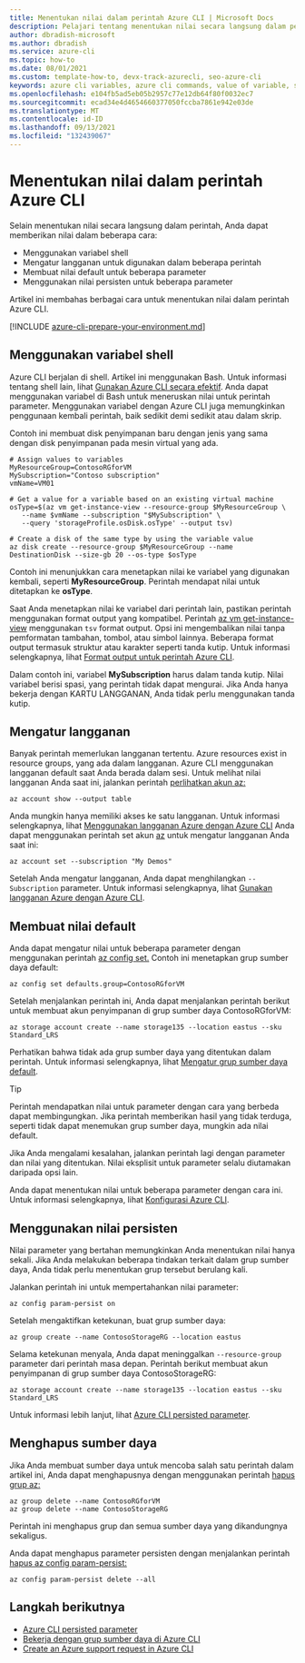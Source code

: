 ```yaml
---
title: Menentukan nilai dalam perintah Azure CLI | Microsoft Docs
description: Pelajari tentang menentukan nilai secara langsung dalam perintah Azure CLI dengan menggunakan variabel shell, mengatur langganan, membuat nilai default, atau menggunakan nilai persisten.
author: dbradish-microsoft
ms.author: dbradish
ms.service: azure-cli
ms.topic: how-to
ms.date: 08/01/2021
ms.custom: template-how-to, devx-track-azurecli, seo-azure-cli
keywords: azure cli variables, azure cli commands, value of variable, shell variables
ms.openlocfilehash: e104fb5ad5eb05b2957c77e12db64f80f0032ec7
ms.sourcegitcommit: ecad34e4d4654660377050fccba7861e942e03de
ms.translationtype: MT
ms.contentlocale: id-ID
ms.lasthandoff: 09/13/2021
ms.locfileid: "132439067"
---
```

# <a name="specifying-values-in-azure-cli-commands"></a>Menentukan nilai dalam perintah Azure CLI

Selain menentukan nilai secara langsung dalam perintah, Anda dapat memberikan nilai dalam beberapa cara:

* Menggunakan variabel shell
* Mengatur langganan untuk digunakan dalam beberapa perintah
* Membuat nilai default untuk beberapa parameter
* Menggunakan nilai persisten untuk beberapa parameter

Artikel ini membahas berbagai cara untuk menentukan nilai dalam perintah Azure CLI.

[!INCLUDE [azure-cli-prepare-your-environment.md](includes/azure-cli-prepare-your-environment.md)]

## <a name="use-shell-variables"></a>Menggunakan variabel shell

Azure CLI berjalan di shell. Artikel ini menggunakan Bash. Untuk informasi tentang shell lain, lihat [Gunakan Azure CLI secara efektif](/cli/azure/use-cli-effectively). Anda dapat menggunakan variabel di Bash untuk meneruskan nilai untuk perintah parameter. Menggunakan variabel dengan Azure CLI juga memungkinkan penggunaan kembali perintah, baik sedikit demi sedikit atau dalam skrip.

Contoh ini membuat disk penyimpanan baru dengan jenis yang sama dengan disk penyimpanan pada mesin virtual yang ada.

```azurecli
# Assign values to variables
MyResourceGroup=ContosoRGforVM
MySubscription="Contoso subscription"
vmName=VM01

# Get a value for a variable based on an existing virtual machine
osType=$(az vm get-instance-view --resource-group $MyResourceGroup \
   --name $vmName --subscription "$MySubscription" \
   --query 'storageProfile.osDisk.osType' --output tsv)

# Create a disk of the same type by using the variable value
az disk create --resource-group $MyResourceGroup --name DestinationDisk --size-gb 20 --os-type $osType
```

Contoh ini menunjukkan cara menetapkan nilai ke variabel yang digunakan kembali, seperti **MyResourceGroup**. Perintah mendapat nilai untuk ditetapkan ke **osType**.

Saat Anda menetapkan nilai ke variabel dari perintah lain, pastikan perintah menggunakan format output yang kompatibel. Perintah [az vm get-instance-view](/cli/azure/vm#az_vm_get_instance_view) menggunakan `tsv` format output. Opsi ini mengembalikan nilai tanpa pemformatan tambahan, tombol, atau simbol lainnya. Beberapa format output termasuk struktur atau karakter seperti tanda kutip. Untuk informasi selengkapnya, lihat [Format output untuk perintah Azure CLI](/cli/azure/format-output-azure-cli).

Dalam contoh ini, variabel **MySubscription** harus dalam tanda kutip. Nilai variabel berisi spasi, yang perintah tidak dapat mengurai. Jika Anda hanya bekerja dengan KARTU LANGGANAN, Anda tidak perlu menggunakan tanda kutip.

## <a name="set-a-subscription"></a>Mengatur langganan

Banyak perintah memerlukan langganan tertentu. Azure resources exist in resource groups, yang ada dalam langganan. Azure CLI menggunakan langganan default saat Anda berada dalam sesi. Untuk melihat nilai langganan Anda saat ini, jalankan perintah [perlihatkan akun az:](/cli/azure/account#az_account_show)

```azurecli
az account show --output table
```

Anda mungkin hanya memiliki akses ke satu langganan. Untuk informasi selengkapnya, lihat [Menggunakan langganan Azure dengan Azure CLI](/cli/azure/manage-azure-subscriptions-azure-cli) Anda dapat menggunakan perintah set akun [az](/cli/azure/account#az_account_set) untuk mengatur langganan Anda saat ini:

```azurecli
az account set --subscription "My Demos"
```

Setelah Anda mengatur langganan, Anda dapat menghilangkan `--Subscription` parameter. Untuk informasi selengkapnya, lihat [Gunakan langganan Azure dengan Azure CLI](manage-azure-subscriptions-azure-cli.md).

## <a name="create-default-values"></a>Membuat nilai default

Anda dapat mengatur nilai untuk beberapa parameter dengan menggunakan perintah [az config set.](/cli/azure/config#az_config_set) Contoh ini menetapkan grup sumber daya default:

```azurecli
az config set defaults.group=ContosoRGforVM
```

Setelah menjalankan perintah ini, Anda dapat menjalankan perintah berikut untuk membuat akun penyimpanan di grup sumber daya ContosoRGforVM:

```azurecli
az storage account create --name storage135 --location eastus --sku Standard_LRS
```

Perhatikan bahwa tidak ada grup sumber daya yang ditentukan dalam perintah. Untuk informasi selengkapnya, lihat [Mengatur grup sumber daya default](manage-azure-groups-azure-cli.md#set-a-default-resource-group).

> [!TIP]
> Perintah mendapatkan nilai untuk parameter dengan cara yang berbeda dapat membingungkan. Jika perintah memberikan hasil yang tidak terduga, seperti tidak dapat menemukan grup sumber daya, mungkin ada nilai default.
>
> Jika Anda mengalami kesalahan, jalankan perintah lagi dengan parameter dan nilai yang ditentukan. Nilai eksplisit untuk parameter selalu diutamakan daripada opsi lain.

Anda dapat menentukan nilai untuk beberapa parameter dengan cara ini. Untuk informasi selengkapnya, lihat [Konfigurasi Azure CLI](azure-cli-configuration.md).

## <a name="use-persistent-values"></a>Menggunakan nilai persisten

Nilai parameter yang bertahan memungkinkan Anda menentukan nilai hanya sekali. Jika Anda melakukan beberapa tindakan terkait dalam grup sumber daya, Anda tidak perlu menentukan grup tersebut berulang kali.

Jalankan perintah ini untuk mempertahankan nilai parameter:

```azurecli
az config param-persist on
```

Setelah mengaktifkan ketekunan, buat grup sumber daya:

 ```azurecli
az group create --name ContosoStorageRG --location eastus
```

Selama ketekunan menyala, Anda dapat meninggalkan `--resource-group` parameter dari perintah masa depan. Perintah berikut membuat akun penyimpanan di grup sumber daya ContosoStorageRG:

```azurecli
az storage account create --name storage135 --location eastus --sku Standard_LRS
```

Untuk informasi lebih lanjut, lihat [Azure CLI persisted parameter](/cli/azure/param-persist-howto).

## <a name="clean-up-resources"></a>Menghapus sumber daya

Jika Anda membuat sumber daya untuk mencoba salah satu perintah dalam artikel ini, Anda dapat menghapusnya dengan menggunakan perintah [hapus grup az:](/cli/azure/group#az_group_delete)

```azurecli
az group delete --name ContosoRGforVM
az group delete --name ContosoStorageRG
```

Perintah ini menghapus grup dan semua sumber daya yang dikandungnya sekaligus.

Anda dapat menghapus parameter persisten dengan menjalankan perintah [hapus az config param-persist:](/cli/azure/config/param-persist#az_config_param_persist_delete)

```azurecli
az config param-persist delete --all
```

## <a name="next-steps"></a>Langkah berikutnya

* [Azure CLI persisted parameter](param-persist-howto.md)
* [Bekerja dengan grup sumber daya di Azure CLI](manage-azure-groups-azure-cli.md)
* [Create an Azure support request in Azure CLI](azure-cli-support-request.md)

